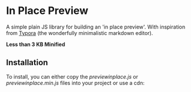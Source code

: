 # In Place Preview

A simple plain JS library for building an 'in place preview'. With inspiration from [Typora](https://typora.io) (the wonderfully minimalistic markdown editor).

**Less than 3 KB Minified**

## Installation

To install, you can either copy the *previewinplace.js* or *previewinplace.min.js* files into your project or use a cdn:

